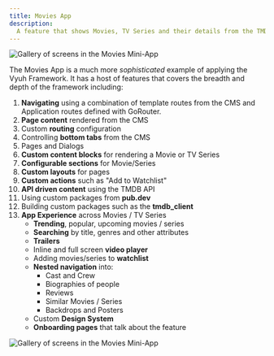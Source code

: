 ```yaml
---
title: Movies App
description:
  A feature that shows Movies, TV Series and their details from the TMDB API
---
```


![Gallery of screens in the Movies Mini-App](images/tmdb-gallery.png)

The Movies App is a much more _sophisticated_ example of applying the Vyuh
Framework. It has a host of features that covers the breadth and depth of the
framework including:

1. **Navigating** using a combination of template routes from the CMS and
   Application routes defined with GoRouter.
2. **Page content** rendered from the CMS
3. Custom **routing** configuration
4. Controlling **bottom tabs** from the CMS
5. Pages and Dialogs
6. **Custom content blocks** for rendering a Movie or TV Series
7. **Configurable sections** for Movie/Series
8. **Custom layouts** for pages
9. **Custom actions** such as "Add to Watchlist"
10. **API driven content** using the TMDB API
11. Using custom packages from **pub.dev**
12. Building custom packages such as the **tmdb_client**
13. **App Experience** across Movies / TV Series
    - **Trending**, popular, upcoming movies / series
    - **Searching** by title, genres and other attributes
    - **Trailers**
    - Inline and full screen **video player**
    - Adding movies/series to **watchlist**
    - **Nested navigation** into:
      - Cast and Crew
      - Biographies of people
      - Reviews
      - Similar Movies / Series
      - Backdrops and Posters
    - Custom **Design System**
    - **Onboarding pages** that talk about the feature

![Gallery of screens in the Movies Mini-App](images/tmdb-gallery.png)

